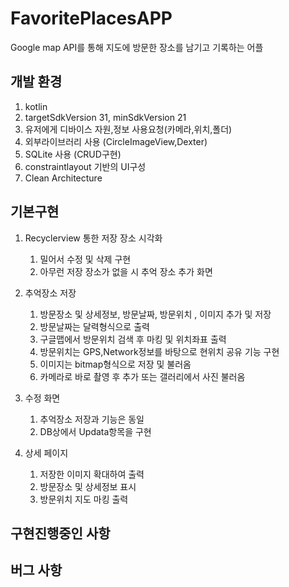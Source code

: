 # FavoritePlacesAPP

Google map API를 통해 지도에 방문한 장소를 남기고 기록하는 어플 

## 개발 환경

1. kotlin
2. targetSdkVersion 31, minSdkVersion 21
3. 유저에게 디바이스 자원,정보 사용요청(카메라,위치,폴더)
4. 외부라이브러리 사용 (CircleImageView,Dexter)
5. SQLite 사용 (CRUD구현)
6. constraintlayout 기반의 UI구성
7. Clean Architecture

## 기본구현

1. Recyclerview 통한 저장 장소 시각화 
    1. 밀어서 수정 및 삭제 구현 
    2. 아무런 저장 장소가 없을 시 추억 장소 추가 화면 

2. 추억장소 저장  
    1. 방문장소 및 상세정보, 방문날짜, 방문위치 , 이미지 추가 및 저장 
    2. 방문날짜는 달력형식으로 출력 
    3. 구글맵에서 방문위치 검색 후 마킹 및 위치좌표 출력 
    4. 방문위치는 GPS,Network정보를 바탕으로 현위치 공유 기능 구현 
    5. 이미지는 bitmap형식으로 저장 및 불러옴 
    6. 카메라로 바로 촬영 후 추가 또는 갤러리에서 사진 불러옴 

3. 수정 화면  
    1. 추억장소 저장과 기능은 동일 
    2. DB상에서 Updata항목을 구현

4. 상세 페이지 
    1. 저장한 이미지 확대하여 출력  
    2. 방문장소 및 상세정보 표시
    3. 방문위치 지도 마킹 출력 

## 구현진행중인 사항


## 버그 사항


